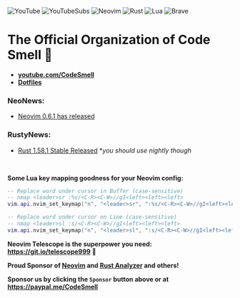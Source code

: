 ![YouTube](https://img.shields.io/badge/CodeSmell-%23FF0000.svg?style=plastic&logo=YouTube&logoColor=white)
![YouTubeSubs](https://img.shields.io/youtube/channel/subscribers/UC4S7Fm5x-WXRCWP6MjK6k2A?style=social)
![Neovim](https://img.shields.io/badge/editor-Neovim-green?logo=neovim&style=plastic)
![Rust](https://img.shields.io/badge/Rust-%23000000.svg?style=plastic&logo=rust&logoColor=white)
![Lua](https://img.shields.io/badge/Lua-%232C2D72.svg?style=plastic&logo=lua&logoColor=white)
![Brave](https://img.shields.io/badge/Brave-FB542B?style=plastic&logo=Brave&logoColor=white)

# The Official Organization of Code Smell 💩

- **[youtube.com/CodeSmell](https://www.youtube.com/CodeSmell)**
- **[Dotfiles](https://github.com/whatsthatsmell/dots)**

### NeoNews:
- [Neovim 0.6.1 has released](https://github.com/neovim/neovim/releases/tag/v0.6.1)

### RustyNews:
- [Rust 1.58.1 Stable Released](https://blog.rust-lang.org/2022/01/20/Rust-1.58.1.html) *_you should use nightly though_
<br>

**Some Lua key mapping goodness for your Neovim config:**

```lua
-- Replace word under cursor in Buffer (case-sensitive)
-- nmap <leader>sr :%s/<C-R><C-W>//gI<left><left><left>
vim.api.nvim_set_keymap("n", "<leader>sr", ":%s/<C-R><C-W>//gI<left><left><left>", { noremap = false })

-- Replace word under cursor on Line (case-sensitive)
-- nmap <leader>sl :s/<C-R><C-W>//gI<left><left><left>
vim.api.nvim_set_keymap("n", "<leader>sl", ":s/<C-R><C-W>//gI<left><left><left>", { noremap = false })
```

**Neovim Telescope is the superpower you need: https://git.io/telescope999 🔭**

**Proud Sponsor of [Neovim](https://github.com/neovim) and [Rust Analyzer](https://github.com/rust-analyzer) and others!**

**Sponsor us by clicking the `Sponsor` button above or at https://paypal.me/CodeSmell**

